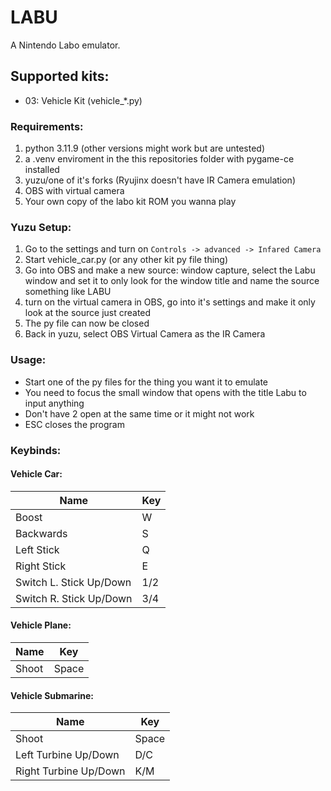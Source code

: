 # LABU
A Nintendo Labo emulator.

## Supported kits:
- 03: Vehicle Kit (vehicle_*.py)

### Requirements:
1. python 3.11.9 (other versions might work but are untested)
2. a .venv enviroment in the this repositories folder with pygame-ce installed
3. yuzu/one of it's forks (Ryujinx doesn't have IR Camera emulation)
4. OBS with virtual camera
5. Your own copy of the labo kit ROM you wanna play
### Yuzu Setup:
1. Go to the settings and turn on `Controls -> advanced -> Infared Camera` 
2. Start vehicle_car.py (or any other kit py file thing)
3. Go into OBS and make a new source: window capture, select the Labu window and set it to only look for the window title and name the source something like LABU
4. turn on the virtual camera in OBS, go into it's settings and make it only look at the source just created
6. The py file can now be closed
5. Back in yuzu, select OBS Virtual Camera as the IR Camera
### Usage:
- Start one of the py files for the thing you want it to emulate
- You need to focus the small window that opens with the title Labu to input anything
- Don't have 2 open at the same time or it might not work
- ESC closes the program

### Keybinds:
#### Vehicle Car:
|Name|Key|
|-|-|
|Boost|W|
|Backwards|S|
|Left Stick|Q|
|Right Stick|E|
|Switch L. Stick Up/Down|1/2|
|Switch R. Stick Up/Down|3/4|
#### Vehicle Plane:
|Name|Key|
|-|-|
|Shoot|Space|
#### Vehicle Submarine:
|Name|Key|
|-|-|
|Shoot|Space|
|Left Turbine Up/Down|D/C|
|Right Turbine Up/Down|K/M|
